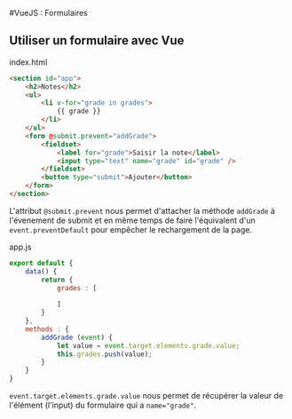 #VueJS : Formulaires


## Utiliser un formulaire avec Vue

index.html
```html
<section id="app">  
    <h2>Notes</h2>  
    <ul>        
	    <li v-for="grade in grades">  
            {{ grade }}  
        </li>  
    </ul>    
    <form @submit.prevent="addGrade">  
        <fieldset>            
	        <label for="grade">Saisir la note</label>  
            <input type="text" name="grade" id="grade" />  
        </fieldset>        
        <button type="submit">Ajouter</button>  
    </form>
</section>
```

L'attribut `@submit.prevent` nous permet d'attacher la méthode `addGrade` à l'évenement de submit et en même temps de faire l'équivalent d'un `event.preventDefault` pour empêcher le rechargement de la page.

app.js
```js
export default {  
    data() {  
        return {  
            grades : [  
  
            ]  
        }  
    },  
    methods : {  
        addGrade (event) {  
            let value = event.target.elements.grade.value;  
            this.grades.push(value);  
        }  
    }  
}
```

`event.target.elements.grade.value` nous permet de récupérer la valeur de l'élément (l'input) du formulaire qui a  `name="grade"`.